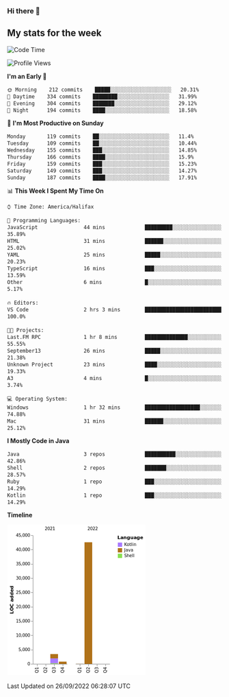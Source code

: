 ### Hi there 👋

## My stats for the week
<!--START_SECTION:waka-->
![Code Time](http://img.shields.io/badge/Code%20Time-398%20hrs%2026%20mins-blue)

![Profile Views](http://img.shields.io/badge/Profile%20Views-0-blue)

**I'm an Early 🐤** 

```text
🌞 Morning    212 commits    █████░░░░░░░░░░░░░░░░░░░░   20.31% 
🌆 Daytime    334 commits    ████████░░░░░░░░░░░░░░░░░   31.99% 
🌃 Evening    304 commits    ███████░░░░░░░░░░░░░░░░░░   29.12% 
🌙 Night      194 commits    ████░░░░░░░░░░░░░░░░░░░░░   18.58%

```
📅 **I'm Most Productive on Sunday** 

```text
Monday       119 commits    ██░░░░░░░░░░░░░░░░░░░░░░░   11.4% 
Tuesday      109 commits    ██░░░░░░░░░░░░░░░░░░░░░░░   10.44% 
Wednesday    155 commits    ███░░░░░░░░░░░░░░░░░░░░░░   14.85% 
Thursday     166 commits    ████░░░░░░░░░░░░░░░░░░░░░   15.9% 
Friday       159 commits    ███░░░░░░░░░░░░░░░░░░░░░░   15.23% 
Saturday     149 commits    ███░░░░░░░░░░░░░░░░░░░░░░   14.27% 
Sunday       187 commits    ████░░░░░░░░░░░░░░░░░░░░░   17.91%

```


📊 **This Week I Spent My Time On** 

```text
⌚︎ Time Zone: America/Halifax

💬 Programming Languages: 
JavaScript               44 mins             █████████░░░░░░░░░░░░░░░░   35.89% 
HTML                     31 mins             ██████░░░░░░░░░░░░░░░░░░░   25.02% 
YAML                     25 mins             █████░░░░░░░░░░░░░░░░░░░░   20.23% 
TypeScript               16 mins             ███░░░░░░░░░░░░░░░░░░░░░░   13.59% 
Other                    6 mins              █░░░░░░░░░░░░░░░░░░░░░░░░   5.17%

🔥 Editors: 
VS Code                  2 hrs 3 mins        █████████████████████████   100.0%

🐱‍💻 Projects: 
Last.FM RPC              1 hr 8 mins         ██████████████░░░░░░░░░░░   55.55% 
September13              26 mins             █████░░░░░░░░░░░░░░░░░░░░   21.38% 
Unknown Project          23 mins             ████░░░░░░░░░░░░░░░░░░░░░   19.33% 
A3                       4 mins              █░░░░░░░░░░░░░░░░░░░░░░░░   3.74%

💻 Operating System: 
Windows                  1 hr 32 mins        ██████████████████░░░░░░░   74.88% 
Mac                      31 mins             ██████░░░░░░░░░░░░░░░░░░░   25.12%

```

**I Mostly Code in Java** 

```text
Java                     3 repos             ██████████░░░░░░░░░░░░░░░   42.86% 
Shell                    2 repos             ███████░░░░░░░░░░░░░░░░░░   28.57% 
Ruby                     1 repo              ███░░░░░░░░░░░░░░░░░░░░░░   14.29% 
Kotlin                   1 repo              ███░░░░░░░░░░░░░░░░░░░░░░   14.29%

```


**Timeline**

![Chart not found](https://raw.githubusercontent.com/lyndseyy/lyndseyy/main/charts/bar_graph.png) 


 Last Updated on 26/09/2022 06:28:07 UTC
<!--END_SECTION:waka-->